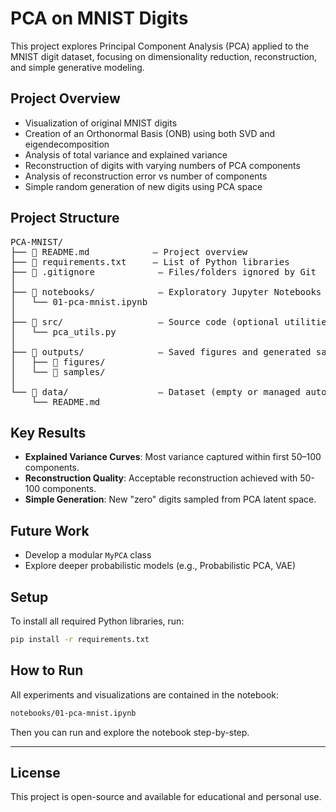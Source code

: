# PCA on MNIST Digits

This project explores Principal Component Analysis (PCA) applied to the MNIST digit dataset, focusing on dimensionality reduction, reconstruction, and simple generative modeling.

## Project Overview

- Visualization of original MNIST digits
- Creation of an Orthonormal Basis (ONB) using both SVD and eigendecomposition
- Analysis of total variance and explained variance
- Reconstruction of digits with varying numbers of PCA components
- Analysis of reconstruction error vs number of components
- Simple random generation of new digits using PCA space

## Project Structure
<pre>
PCA-MNIST/
├── 📄 README.md            — Project overview
├── 📄 requirements.txt     — List of Python libraries
├── 📄 .gitignore            — Files/folders ignored by Git
│
├── 📁 notebooks/            — Exploratory Jupyter Notebooks
│   └── 01-pca-mnist.ipynb
│
├── 📁 src/                  — Source code (optional utilities, future modules)
│   └── pca_utils.py
│
├── 📁 outputs/              — Saved figures and generated samples
│   ├── 📁 figures/
│   └── 📁 samples/
│
└── 📁 data/                 — Dataset (empty or managed automatically)
    └── README.md
</pre>


## Key Results

- **Explained Variance Curves**: Most variance captured within first 50–100 components.
- **Reconstruction Quality**: Acceptable reconstruction achieved with 50-100 components.
- **Simple Generation**: New "zero" digits sampled from PCA latent space.

## Future Work

- Develop a modular `MyPCA` class
- Explore deeper probabilistic models (e.g., Probabilistic PCA, VAE)

## Setup

To install all required Python libraries, run:

```bash
pip install -r requirements.txt
```

## How to Run

All experiments and visualizations are contained in the notebook:

```bash
notebooks/01-pca-mnist.ipynb
```
Then you can run and explore the notebook step-by-step.


---

## License

This project is open-source and available for educational and personal use.
